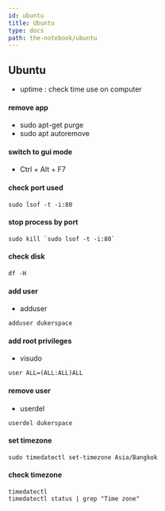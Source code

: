 ```yaml
---
id: ubuntu
title: Ubuntu
type: docs
path: the-notebook/ubuntu
---
```


## Ubuntu
- uptime : check time use on computer

#### remove app
- sudo apt-get purge <name>
- sudo apt autoremove

#### switch to gui mode
- Ctrl + Alt + F7

#### check port used
```
sudo lsof -t -i:80
```

#### stop process by port
```
sudo kill `sudo lsof -t -i:80`
```

#### check disk
```
df -H
```

#### add user
- adduser <username>
```
adduser dukerspace
```

#### add root privileges
- visudo
```
user ALL=(ALL:ALL)ALL
```

#### remove user
- userdel <username>
```
userdel dukerspace
```

#### set timezone
```
sudo timedatectl set-timezone Asia/Bangkok
```

#### check timezone
```
timedatectl
timedatectl status | grep "Time zone"
```
